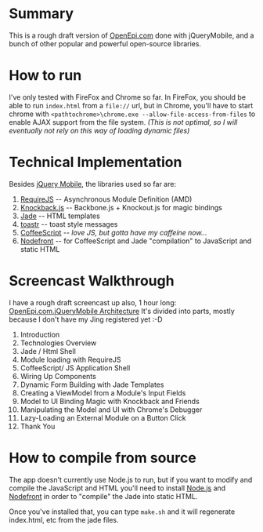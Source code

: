 # Summary

This is a rough draft version of [OpenEpi.com](http://www.openepi.com) done with jQueryMobile, and a bunch of other popular and powerful open-source libraries.

# How to run

I've only tested with FireFox and Chrome so far. In FireFox, you should be able to run `index.html` from a `file://` url, but in Chrome, you'll have to start chrome with `<pathtochrome>\chrome.exe --allow-file-access-from-files` to enable AJAX support from the file system. _(This is not optimal, so I will eventually not rely on this way of loading dynamic files)_

# Technical Implementation

Besides [jQuery Mobile](http://jquerymobile.com/), the libraries used so far are:

1. [RequireJS](http://requirejs.org) -- Asynchronous Module Definition (AMD)
2. [Knockback.js](http://kmalakoff.github.com/knockback/) -- Backbone.js + Knockout.js for magic bindings
3. [Jade](http://jade-lang.com/) -- HTML templates
4. [toastr](https://github.com/CodeSeven/toastr) -- toast style messages
5. [CoffeeScript](http://coffeescript.org/) -- _love JS, but gotta have my caffeine now..._
6. [Nodefront](http://karthikv.github.com/nodefront/) -- for CoffeeScript and Jade "compilation" to JavaScript and static HTML

# Screencast Walkthrough

I have a rough draft screencast up also, 1 hour long: [OpenEpi.com.jQueryMobile Architecture](http://www.screencast.com/users/JoshGough/playlists/OpenEpi.com.jQueryMobile%20Architecture)
It's divided into parts, mostly because I don't have my Jing registered yet :-D

1. Introduction
2. Technologies Overview
3. Jade / Html Shell
4. Module loading with RequireJS
5. CoffeeScript/ JS Application Shell
6. Wiring Up Components
7. Dynamic Form Building with Jade Templates
8. Creating a ViewModel from a Module's Input Fields
9. Model to UI Binding Magic with Knockback and Friends
10. Manipulating the Model and UI with Chrome's Debugger
11. Lazy-Loading an External Module on a Button Click
12. Thank You

# How to compile from source

The app doesn't currently use Node.js to run, but if you want to modify and compile the JavaScript and HTML you'll need to install [Node.js](http://nodejs.org/) and [Nodefront](http://karthikv.github.com/nodefront/) in order to "compile" the Jade into static HTML.

Once you've installed that, you can type `make.sh` and it will regenerate index.html, etc from the jade files.
